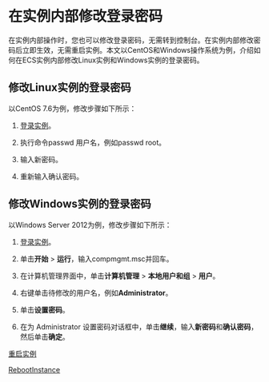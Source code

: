 # 在实例内部修改登录密码

在实例内部操作时，您也可以修改登录密码，无需转到控制台。在实例内部修改密码后立即生效，无需重启实例。本文以CentOS和Windows操作系统为例，介绍如何在ECS实例内部修改Linux实例和Windows实例的登录密码。

## 修改Linux实例的登录密码

以CentOS 7.6为例，修改步骤如下所示：

1.  [登录实例](/intl.zh-CN/实例/连接实例/连接方式概述.md)。

2.  执行命令passwd 用户名，例如passwd root。

3.  输入新密码。

4.  重新输入确认密码。


## 修改Windows实例的登录密码

以Windows Server 2012为例，修改步骤如下所示：

1.  [登录实例](/intl.zh-CN/实例/连接实例/连接方式概述.md)。

2.  单击**开始** \> **运行**，输入compmgmt.msc并回车。

3.  在计算机管理界面中，单击**计算机管理** \> **本地用户和组** \> **用户**。

4.  右键单击待修改的用户名，例如**Administrator**。

5.  单击**设置密码**。

6.  在为 Administrator 设置密码对话框中，单击**继续**，输入**新密码**和**确认密码**，然后单击**确定**。


[重启实例](/intl.zh-CN/实例/管理实例状态/重启实例.md)

[RebootInstance](/intl.zh-CN/API参考/实例/RebootInstance.md)

